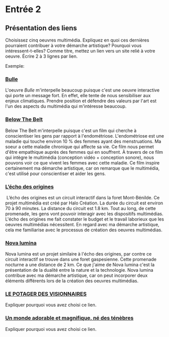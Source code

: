 # Entrée 2
## Présentation des liens
Choisissez cinq oeuvres multimédia. Expliquez en quoi ces dernières pourraient contribuer à votre démarche artistique? Pourquoi vous intéressent-t-elles? Comme titre, mettez un lien vers un site relié à votre oeuvre. Écrire 2 à 3 lignes par lien.

Exemple: 
### [Bulle](https://www.onf.ca/interactif/bulle/) 
L'oeuvre *Bulle* m'interpelle beaucoup puisque c'est une oeuvre interactive qui porte un message fort. En effet, elle tente de nous sensibiliser aux enjeux climatiques. Prendre position et défendre des valeurs par l'art est l'un des aspects du multimédia qui m'intéresse beaucoup. 

### [Below The Belt](https://www.belowthebelt.film/)
Below The Belt m'interpelle puisque c'est un film qui cherche à conscientiser les gens par rapport à l'endométriose. L'endométriose est une maladie qui touche environ 10 % des femmes ayant des menstruations. Ma soeur a cette maladie chronique qui affecte sa vie. Ce film nous permet d'être empathique auprès des femmes qui en souffrent. À travers de ce film qui intègre le multimédia (conception vidéo + conception sonore), nous pouvons voir ce que vivent les femmes avec cette maladie. Ce film inspire certainement ma démarche artistique, car on remarque que le multimédia, c'est utilisé pour conscientiser et aider les gens.

### [L’écho des origines](https://halo.team/projects/lecho-des-origines/)
 L’écho des origines est un circuit interactif dans la foret Mont-Bénilde. Ce projet multimédia est créé par Halo Création. La durée du circuit est environ 70 à 90 minutes. La distance du circuit est 1.8 km. Tout au long, de cette promenade, les gens vont pouvoir interagir avec les dispositifs multimédias. L'écho des origines me fait constater le budget et le travail laborieux que les oeuvres multimédias nécessitent. En regard avec ma démarche artistique, cela me familiarise avec le processus de création des oeuvres multimédias.

### [Nova lumina](https://numa.media/moments-de-grace/) 
Nova lumina est un projet similaire à l'écho des origines, par contre ce circuit interactif se trouve dans une foret gaspesienne. Cette promenade nocturne a une distance de 2 km. Ce que j'aime de Nova lumina c'est la présentation de la dualité entre la nature et la technologie. Nova lumina contribue avec ma démarche artistique, car on peut incorporer deux éléments différents lors de la création des oeuvres multimédias.

### [LE POTAGER DES VISIONNAIRES](https://www.atomic3.ca/projet.php?id=3)
Expliquer pourquoi vous avez choisi ce lien. 

### [Un monde adorable et magnifique, né des ténèbres ](https://www.teamlab.art/fr/ew/whatloving-dark_barcelona/caixaforum_barcelona/)
Expliquer pourquoi vous avez choisi ce lien. 


